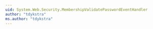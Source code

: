 ```yaml
---
uid: System.Web.Security.MembershipValidatePasswordEventHandler
author: "tdykstra"
ms.author: "tdykstra"
---
```

